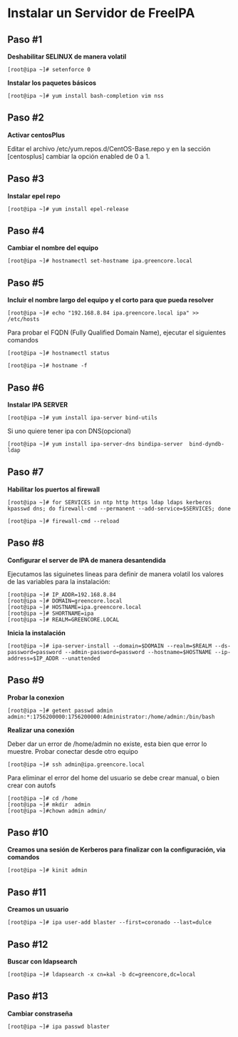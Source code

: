 # Instalar un Servidor de FreeIPA

## Paso #1

**Deshabilitar SELINUX  de manera volatil**

```
[root@ipa ~]# setenforce 0 
```
**Instalar los paquetes básicos**
```
[root@ipa ~]# yum install bash-completion vim nss
```

## Paso #2

**Activar centosPlus**

Editar el archivo /etc/yum.repos.d/CentOS-Base.repo y en la sección [centosplus]  cambiar la opción enabled de 0 a 1.

## Paso #3

**Instalar epel repo**
```
[root@ipa ~]# yum install epel-release
```

## Paso #4

**Cambiar el nombre del equipo**
```
[root@ipa ~]# hostnamectl set-hostname ipa.greencore.local
```

## Paso #5

**Incluir el nombre largo del equipo y el corto para que pueda resolver**
```
[root@ipa ~]# echo "192.168.8.84 ipa.greencore.local ipa" >> /etc/hosts
```
Para probar  el FQDN  (Fully Qualified Domain Name), ejecutar el siguientes comandos

```
[root@ipa ~]# hostnamectl status
```
```
[root@ipa ~]# hostname -f
```

## Paso #6

**Instalar IPA SERVER**

```
[root@ipa ~]# yum install ipa-server bind-utils
```
Si uno quiere tener ipa con DNS(opcional)
```
[root@ipa ~]# yum install ipa-server-dns bindipa-server  bind-dyndb-ldap
```

## Paso #7

**Habilitar los puertos al firewall**
```
[root@ipa ~]# for SERVICES in ntp http https ldap ldaps kerberos kpasswd dns; do firewall-cmd --permanent --add-service=$SERVICES; done

[root@ipa ~]# firewall-cmd --reload
```

## Paso #8 

**Configurar el server de IPA de manera desantendida**

Ejecutamos las siguinetes lineas para definir de manera volatil los valores de las variables para la instalación:

```
[root@ipa ~]# IP_ADDR=192.168.8.84
[root@ipa ~]# DOMAIN=greencore.local
[root@ipa ~]# HOSTNAME=ipa.greencore.local
[root@ipa ~]# SHORTNAME=ipa
[root@ipa ~]# REALM=GREENCORE.LOCAL
```
**Inicia la instalación**
```
[root@ipa ~]# ipa-server-install --domain=$DOMAIN --realm=$REALM --ds-password=password --admin-password=password --hostname=$HOSTNAME --ip-address=$IP_ADDR --unattended
```

## Paso #9

**Probar la conexion**
```
[root@ipa ~]# getent passwd admin
admin:*:1756200000:1756200000:Administrator:/home/admin:/bin/bash
```
**Realizar una conexión**

 Deber dar un error de /home/admin no existe, esta bien que error lo muestre.
 Probar conectar desde otro equipo

```
[root@ipa ~]# ssh admin@ipa.greencore.local 
```
Para eliminar el error del home del usuario se debe crear manual, o bien crear con autofs
```
[root@ipa ~]# cd /home
[root@ipa ~]# mkdir  admin
[root@ipa ~]#chown admin admin/
```
## Paso #10

**Creamos una sesión de Kerberos para finalizar con la configuración, via comandos**
```
[root@ipa ~]# kinit admin
```

## Paso #11

**Creamos un usuario**
```
[root@ipa ~]# ipa user-add blaster --first=coronado --last=dulce
```

## Paso #12

**Buscar con ldapsearch**
```
[root@ipa ~]# ldapsearch -x cn=kal -b dc=greencore,dc=local
```
## Paso #13

**Cambiar constraseña**
```
[root@ipa ~]# ipa passwd blaster
```


